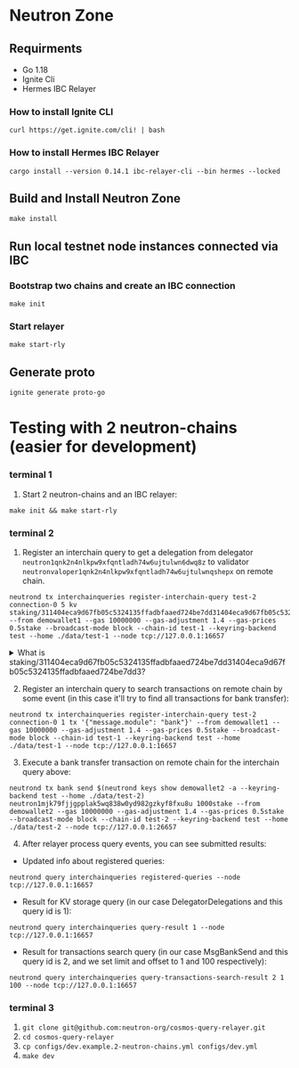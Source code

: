 # Neutron Zone

## Requirments
* Go 1.18
* Ignite Cli
* Hermes IBC Relayer

### How to install Ignite CLI

```shell
curl https://get.ignite.com/cli! | bash
```

### How to install Hermes IBC Relayer

```shell
cargo install --version 0.14.1 ibc-relayer-cli --bin hermes --locked
```

## Build and Install Neutron Zone

```shell
make install
```

## Run local testnet node instances connected via IBC

### Bootstrap two chains and create an IBC connection

```shell
make init
```

### Start relayer

```shell
make start-rly
```

## Generate proto

```shell
ignite generate proto-go
```


# Testing with 2 neutron-chains (easier for development)

### terminal 1

1. Start 2 neutron-chains and an IBC relayer:
```
make init && make start-rly
```

### terminal 2
1. Register an interchain query to get a delegation from delegator `neutron1qnk2n4nlkpw9xfqntladh74w6ujtulwn6dwq8z` to validator `neutronvaloper1qnk2n4nlkpw9xfqntladh74w6ujtulwnqshepx` on remote chain.
```
neutrond tx interchainqueries register-interchain-query test-2 connection-0 5 kv staking/311404eca9d67fb05c5324135ffadbfaaed724be7dd31404eca9d67fb05c5324135ffadbfaaed724be7dd3 --from demowallet1 --gas 10000000 --gas-adjustment 1.4 --gas-prices 0.5stake --broadcast-mode block --chain-id test-1 --keyring-backend test --home ./data/test-1 --node tcp://127.0.0.1:16657
```
<details>
  <summary>What is staking/311404eca9d67fb05c5324135ffadbfaaed724be7dd31404eca9d67fb05c5324135ffadbfaaed724be7dd3?</summary>

`--kv-keys` is a flag that allows to register an interchain query that wants to read raw data from KV-storage on remote chain by some key.

At first we should compose the correct key for the query. Any delegation stores in KV-storage under this key ([cosmos-sdk code](https://github.com/cosmos/cosmos-sdk/blob/ad9e5620fb3445c716e9de45cfcdb56e8f1745bf/x/staking/types/keys.go#L176)):
```
0x31 + lengthPrefixed(delegator_address_bytes) + lengthPrefixed(validator_address_bytes)
```
We know delegator address and validator address in bech32, so we should decode them to get bytes, add prefixes and compose a final key:
1. Decode bech32 encoded address `neutron1qnk2n4nlkpw9xfqntladh74w6ujtulwn6dwq8z` to get hex representation:
```bash
foo@bar % neutrond debug addr neutron1qnk2n4nlkpw9xfqntladh74w6ujtulwn6dwq8z
Address: [4 236 169 214 127 176 92 83 36 19 95 250 219 250 174 215 36 190 125 211]
Address (hex): 04ECA9D67FB05C5324135FFADBFAAED724BE7DD3
Bech32 Acc: neutron1qnk2n4nlkpw9xfqntladh74w6ujtulwn6dwq8z
Bech32 Val: neutronvaloper1qnk2n4nlkpw9xfqntladh74w6ujtulwnqshepx
```
2. Decode bech32 encoded address `neutronvaloper1qnk2n4nlkpw9xfqntladh74w6ujtulwnqshepx` to get hex representation:
```bash
foo@bar % neutrond debug addr neutron1qnk2n4nlkpw9xfqntladh74w6ujtulwn6dwq8z
Address: [4 236 169 214 127 176 92 83 36 19 95 250 219 250 174 215 36 190 125 211]
Address (hex): 04ECA9D67FB05C5324135FFADBFAAED724BE7DD3
Bech32 Acc: neutron1qnk2n4nlkpw9xfqntladh74w6ujtulwn6dwq8z
Bech32 Val: neutronvaloper1qnk2n4nlkpw9xfqntladh74w6ujtulwnqshepx
```
Results are the same because it's a self-delegation of a validator.

3. Now we need to add length (in bytes) prefixes to these addresses (we can do it easily in python console).:
```python
>>> hex(len("04ECA9D67FB05C5324135FFADBFAAED724BE7DD3")//2) + "04ECA9D67FB05C5324135FFADBFAAED724BE7DD3"
'0x1404ECA9D67FB05C5324135FFADBFAAED724BE7DD3'
```
4. Now we can compose a full KV key for to get a delegation (we don't `0x` prefix in hex values):
```
0x31 + 0x1404ECA9D67FB05C5324135FFADBFAAED724BE7DD3 + 0x1404ECA9D67FB05C5324135FFADBFAAED724BE7DD3 = 311404eca9d67fb05c5324135ffadbfaaed724be7dd31404eca9d67fb05c5324135ffadbfaaed724be7dd3
```
5. And finally we need a module store key to tell the relayer where the KV values are stored. In case of staking module of Cosmos-SDK, it's just `staking`. We just add it to our finale key as `staking/` with slash:
```
staking/311404eca9d67fb05c5324135ffadbfaaed724be7dd31404eca9d67fb05c5324135ffadbfaaed724be7dd3
```
</details>


2. Register an interchain query to search transactions on remote chain by some event (in this case it'll try to find all transactions for bank transfer):
```
neutrond tx interchainqueries register-interchain-query test-2 connection-0 1 tx '{"message.module": "bank"}' --from demowallet1 --gas 10000000 --gas-adjustment 1.4 --gas-prices 0.5stake --broadcast-mode block --chain-id test-1 --keyring-backend test --home ./data/test-1 --node tcp://127.0.0.1:16657
```

3. Execute a bank transfer transaction on remote chain for the interchain query above:
```
neutrond tx bank send $(neutrond keys show demowallet2 -a --keyring-backend test --home ./data/test-2) neutron1mjk79fjjgpplak5wq838w0yd982gzkyf8fxu8u 1000stake --from demowallet2 --gas 10000000 --gas-adjustment 1.4 --gas-prices 0.5stake --broadcast-mode block --chain-id test-2 --keyring-backend test --home ./data/test-2 --node tcp://127.0.0.1:26657
```

4. After relayer process query events, you can see submitted results:
* Updated info about registered queries:
```shell
neutrond query interchainqueries registered-queries --node tcp://127.0.0.1:16657
```

* Result for KV storage query (in our case DelegatorDelegations and this query id is 1):
```shell
neutrond query interchainqueries query-result 1 --node tcp://127.0.0.1:16657
```

* Result for transactions search query (in our case MsgBankSend and this query id is 2, and we set limit and offset to 1 and 100 respectively):
```shell
neutrond query interchainqueries query-transactions-search-result 2 1 100 --node tcp://127.0.0.1:16657
```


### terminal 3

1. `git clone git@github.com:neutron-org/cosmos-query-relayer.git`
2. `cd cosmos-query-relayer`
3. `cp configs/dev.example.2-neutron-chains.yml configs/dev.yml`
4. `make dev`
